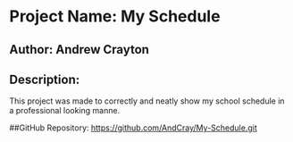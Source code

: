 # Project Name: My Schedule

## Author: Andrew Crayton

## Description: 
This project was made to correctly and neatly show my school schedule in a professional looking manne.

##GitHub Repository:
https://github.com/AndCray/My-Schedule.git